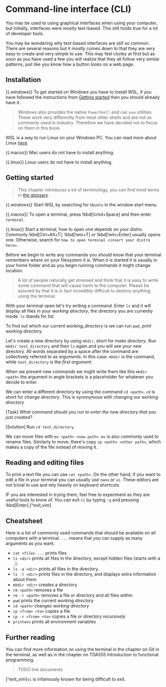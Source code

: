 # Command-line interface (CLI)

You may be used to using graphical interfaces when using your computer, but initially, interfaces were mostly text-based. This still holds true for a lot of developer tools.

You may be wondering why text-based interfaces are still so common. There are several reasons but it mostly comes down to that they are very easy to create and very simple to use. This may feel clunky at first but as soon as you have used a few you will realize that they all follow very similar patterns, just like you know how a button looks on a web page.

## Installation

{{.windows}}
To get started on Windows you have to install WSL, if you have followed the instructions from [Getting started](../getting_started.md) then you should already have it.

> Windows also provides the native `PowerShell` and `cmd.exe` utilities. These work very differently from most other shells and are not as commonly used in industry. Therefore we have decided not to focus on them in this book.

WSL is a way to run Linux on your Windows PC. You can read more about Linux [here](./linux.md).

{{.macos}}
Mac users do not have to install anything.

{{.linux}}
Linux users do not have to install anything.

## Getting started

> This chapter introduces a lot of terminology, you can find most terms in [the glossary](../glossary.md#command-line-terms).

{{.windows}}
Start WSL by searching for `Ubuntu` in the window start menu.

{{.macos}}
To open a terminal, press !kbd[!cmd+Space] and then enter `terminal`.

{{.linux}}
Start a terminal, how to open one depends on your distro. Commonly !kbd[Ctrl+Alt+T], !kbd[!win+T] or !kbd[!win+Enter] usually opens one. Otherwise, search for `how to open terminal <insert your distro here>`.

Before we begin to write any commands you should know that your terminal remembers _where_ on your filesystem it is. When it is started it is usually in your home folder and as you begin running commands it might change location.

> A lot of people naturally get stressed and think that it is easy to write some command that will cause harm to the computer. Please be assured by that it is in fact incredibly difficult to destroy anything using the terminal.

With your terminal open let's try writing a command. Enter `ls` and it will display all files in your _working directory_, the directory you are currently inside. `ls` stands for _list_.

To find out which our current _working_directory_ is we can run `pwd`, _print working directory_.

Let's create a new directory by using `mkdir`, short for _make directory_. Run `mkdir test_directory` and then `ls` again and you will see your new directory. All words separated by a space after the command are collectively referred to as _arguments_. In this case. `mkdir` is the command, while `test_directory` is the _first argument_.

When we present new commands we might write them like this `mkdir <path>` the argument in angle brackets is a placeholder for whatever you decide to enter.

We can enter a different directory by using the command `cd <path>`. `cd` is short for _change directory_. This is synonymous with changing our _working directory_

[Task]
_What command should you run to enter the new directory that you just created?_

[Solution]
Run `cd test_directory`.

We can move files with `mv <path> <new path>`. `mv` is also commonly used to
rename files. Similarly to move, there's copy `cp <path> <other path>`, which
makes a copy of the file instead of moving it.

## Reading and editing files

To print a text file you can use `cat <path>`. On the other hand, if you want to edit a file in your terminal you can usually use `nano` or `vi`. These editors are not trivial to use and rely heavily on keyboard shortcuts.

IF you are interested in trying them, feel free to experiment as they are useful tools to know of. You can exit `vi` by typing `:q` and pressing !kbd[Enter].[^exit_vim]

## Cheatsheet

Here is a list of commonly used commands that should be available on all computers with a terminal. `...` means that you can supply as many arguments as you want.

- `cat <file> ...` prints files
- `ls <dir>` prints all files in the directory, except hidden files (starts with a `.`).
- `ls -a <dir>` prints all files in the directory.
- `ls -l <dir>` prints files in the directory, and displays extra information about them.
- `mkdir <dir>` creates a directory
- `rm <path>` removes a file
- `rm -r <path>` removes a file or directory and all files within
- `pwd` prints the current _working directory_
- `cd <path>` changes _working directory_
- `cp <from> <to>` copies a file
- `cp -r <from> <to>` copies a file or directory _recursively_
- `printenv` prints all environment variables

## Further reading

You can find more information on using the terminal in the chapter on Git in the terminal, as well as in the chapter on TDA555 Introduction to functional programming.

> TODO link documents

[^exit_vim]`vi` is infamously known for being difficult to exit.
